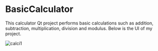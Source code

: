 # BasicCalculator
This calculator Qt project performs  basic calculations such as addition, subtraction, multiplication, division and modulus.
Below is the UI of my project.

![calci1](https://user-images.githubusercontent.com/34662405/34285065-bb7a7440-e6a4-11e7-80d0-e328a18b103a.jpg)
